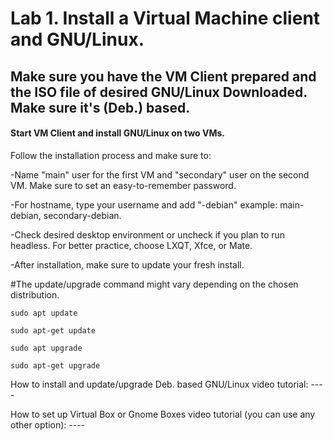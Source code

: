 # Lab 1. Install a Virtual Machine client and GNU/Linux.

## Make sure you have the VM Client prepared and the ISO file of desired GNU/Linux Downloaded. Make sure it's (Deb.) based.

#### Start VM Client and install GNU/Linux on two VMs.

Follow the installation process and make sure to:

-Name "main" user for the first VM and "secondary" user on the second VM. Make sure to set an easy-to-remember password.

-For hostname, type your username and add "-debian" example: main-debian, secondary-debian.

-Check desired desktop environment or uncheck if you plan to run headless. For better practice, choose LXQT, Xfce, or Mate.

-After installation, make sure to update your fresh install.

#The update/upgrade command might vary depending on the chosen distribution.

``sudo apt update``

``sudo apt-get update``

``sudo apt upgrade``

``sudo apt-get upgrade``

How to install and update/upgrade Deb. based GNU/Linux video tutorial: ----

How to set up Virtual Box or Gnome Boxes video tutorial (you can use any other option): ----
